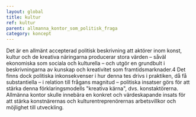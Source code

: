 ```yaml
---
layout: global
title: kultur
ref: kultur
parent: allmanna_kontor_som_politisk_fraga
category: koncept
---
```


Det är en allmänt accepterad politisk beskrivning att aktörer inom konst, kultur och de kreativa näringarna producerar stora värden – såväl ekonomiska som sociala och kulturella – och utgör en grundbult i beskrivningarna av kunskap och kreativitet som framtidsmarknader.4 Det finns dock politiska inkonsekvenser i hur denna tes drivs i praktiken, då få substantiella – i relation till frågans magnitud – politiska insatser görs för att stärka denna förklaringsmodells "kreativa kärna", dvs. konstaktörerna. Allmänna kontor skulle innebära en konkret och värdeskapande insats för att stärka konstnärernas och kulturentreprenörernas arbetsvillkor och möjlighet till utveckling. 